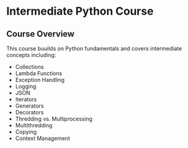 # Intermediate Python Course 
## Course Overview 
This course buuilds on Python fundamentals and covers intermediate concepts including: 
- Collections 
- Lambda Functions 
- Exception Handling 
- Logging 
- JSON
- Iterators
- Generators
- Decorators 
- Thredding vs. Multiprocessing 
- Multithredding 
- Copying 
- Context Management 
